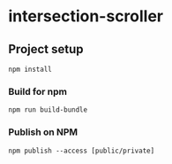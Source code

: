 # intersection-scroller

## Project setup
```
npm install
```

### Build for npm
```
npm run build-bundle
```

### Publish on NPM
```
npm publish --access [public/private]
```
